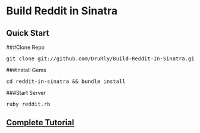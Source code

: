 # Build Reddit in Sinatra

## Quick Start 
###Clone Repo
<pre>git clone git://github.com/DruRly/Build-Reddit-In-Sinatra.git</pre>

###Install Gems 
<pre>cd reddit-in-sinatra && bundle install</pre> 

###Start Server
<pre>ruby reddit.rb</pre>

## [Complete Tutorial](http://www.drurly.com/blog/2012/06/05/build-reddit-in-sinatra/)
